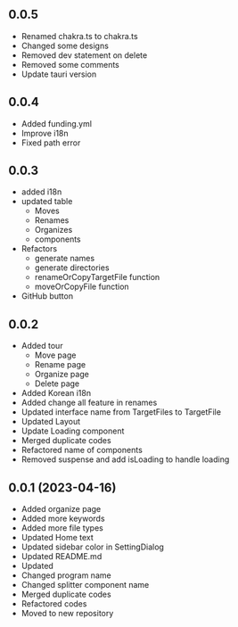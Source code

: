 ## 0.0.5
- Renamed chakra.ts to chakra.ts
- Changed some designs
- Removed dev statement on delete
- Removed some comments
- Update tauri version

## 0.0.4
- Added funding.yml
- Improve i18n
- Fixed path error

## 0.0.3
- added i18n 
- updated table
  - Moves
  - Renames
  - Organizes
  - components
- Refactors
  - generate names
  - generate directories
  - renameOrCopyTargetFile function
  - moveOrCopyFile function
- GitHub button

## 0.0.2
- Added tour
  - Move page
  - Rename page
  - Organize page
  - Delete page
- Added Korean i18n
- Added change all feature in renames
- Updated interface name from TargetFiles to TargetFile
- Updated Layout
- Update Loading component
- Merged duplicate codes
- Refactored name of components
- Removed suspense and add isLoading to handle loading

## 0.0.1 (2023-04-16)
- Added organize page
- Added more keywords
- Added more file types
- Updated Home text
- Updated sidebar color in SettingDialog
- Updated README.md
- Updated 
- Changed program name
- Changed splitter component name
- Merged duplicate codes 
- Refactored codes
- Moved to new repository
